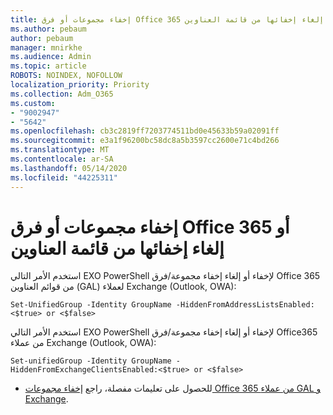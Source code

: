 ```yaml
---
title: إخفاء مجموعات أو فرق Office 365 أو إلغاء إخفائها من قائمة العناوين
ms.author: pebaum
author: pebaum
manager: mnirkhe
ms.audience: Admin
ms.topic: article
ROBOTS: NOINDEX, NOFOLLOW
localization_priority: Priority
ms.collection: Adm_O365
ms.custom:
- "9002947"
- "5642"
ms.openlocfilehash: cb3c2819ff7203774511bd0e45633b59a02091ff
ms.sourcegitcommit: e3a1f96200bc58dc8a5b3597cc2600e71c4bd266
ms.translationtype: MT
ms.contentlocale: ar-SA
ms.lasthandoff: 05/14/2020
ms.locfileid: "44225311"
---
```

# <a name="hide-or-un-hide-office-365-groups-or-teams-from-address-list"></a>إخفاء مجموعات أو فرق Office 365 أو إلغاء إخفائها من قائمة العناوين

استخدم الأمر التالي EXO PowerShell لإخفاء أو إلغاء إخفاء مجموعة/فرق Office 365 من قوائم العناوين (GAL) لعملاء Exchange (Outlook, OWA):

`
    Set-UnifiedGroup -Identity GroupName -HiddenFromAddressListsEnabled:<$true> or <$false>
`

استخدم الأمر التالي EXO PowerShell لإخفاء أو إلغاء إخفاء مجموعة/فرق Office365 من عملاء Exchange (Outlook, OWA):

`
    Set-unifiedGroup -Identity GroupName -HiddenFromExchangeClientsEnabled:<$true> or <$false>
`

- للحصول على تعليمات مفصلة، راجع [إخفاء مجموعات Office 365 من عملاء GAL و Exchange](https://docs.microsoft.com/schooldatasync/hide-office-365-groups-from-the-gal).
